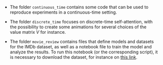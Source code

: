 - The folder `continuous_time` contains some code that can be used to reproduce experiments in a continuous-time setting.

- The folder `discrete_time` focuses on discrete-time self-attention, with the possibility to create some animations for several choices of the value matrix $V$ for instance.

- The folder `movie_review` contains files that define models and datasets for the IMDb dataset, as well as a notebook file to train the model and analyze the results. To run this notebook (or the corresponding script), it is necessary to download the dataset, for instance on [this link](https://drive.google.com/file/d/12HK1LNlsOYdegvckrakH4P_vAJKI4LYc/view?usp=sharing).
